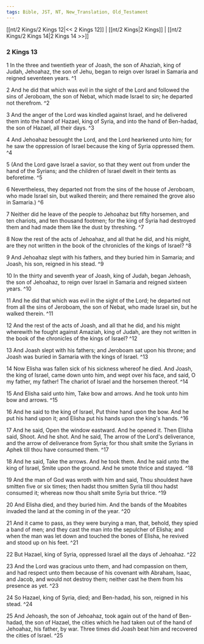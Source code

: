 ```yaml
---
tags: Bible, JST, NT, New_Translation, Old_Testament
---
```


[[nt/2 Kings/2 Kings 12|<< 2 Kings 12]] | [[nt/2 Kings|2 Kings]] | [[nt/2 Kings/2 Kings 14|2 Kings 14 >>]]

### 2 Kings 13

1 In the three and twentieth year of Joash, the son of Ahaziah, king of Judah, Jehoahaz, the son of Jehu, began to reign over Israel in Samaria and reigned seventeen years.  ^1

2 And he did that which was evil in the sight of the Lord and followed the sins of Jeroboam, the son of Nebat, which made Israel to sin; he departed not therefrom.  ^2

3 And the anger of the Lord was kindled against Israel, and he delivered them into the hand of Hazael, king of Syria, and into the hand of Ben-hadad, the son of Hazael, all their days.  ^3

4 And Jehoahaz besought the Lord, and the Lord hearkened unto him; for he saw the oppression of Israel because the king of Syria oppressed them.  ^4

5 (And the Lord gave Israel a savior, so that they went out from under the hand of the Syrians; and the children of Israel dwelt in their tents as beforetime.  ^5

6 Nevertheless, they departed not from the sins of the house of Jeroboam, who made Israel sin, but walked therein; and there remained the grove also in Samaria.)  ^6

7 Neither did he leave of the people to Jehoahaz but fifty horsemen, and ten chariots, and ten thousand footmen; for the king of Syria had destroyed them and had made them like the dust by threshing.  ^7

8 Now the rest of the acts of Jehoahaz, and all that he did, and his might, are they not written in the book of the chronicles of the kings of Israel?  ^8

9 And Jehoahaz slept with his fathers, and they buried him in Samaria; and Joash, his son, reigned in his stead.  ^9

10 In the thirty and seventh year of Joash, king of Judah, began Jehoash, the son of Jehoahaz, to reign over Israel in Samaria and reigned sixteen years.  ^10

11 And he did that which was evil in the sight of the Lord; he departed not from all the sins of Jeroboam, the son of Nebat, who made Israel sin, but he walked therein.  ^11

12 And the rest of the acts of Joash, and all that he did, and his might wherewith he fought against Amaziah, king of Judah, are they not written in the book of the chronicles of the kings of Israel?  ^12

13 And Joash slept with his fathers; and Jeroboam sat upon his throne; and Joash was buried in Samaria with the kings of Israel.  ^13

14 Now Elisha was fallen sick of his sickness whereof he died. And Joash, the king of Israel, came down unto him, and wept over his face, and said, O my father, my father! The chariot of Israel and the horsemen thereof.  ^14

15 And Elisha said unto him, Take bow and arrows. And he took unto him bow and arrows.  ^15

16 And he said to the king of Israel, Put thine hand upon the bow. And he put his hand upon it; and Elisha put his hands upon the king\'s hands.  ^16

17 And he said, Open the window eastward. And he opened it. Then Elisha said, Shoot. And he shot. And he said, The arrow of the Lord\'s deliverance, and the arrow of deliverance from Syria; for thou shalt smite the Syrians in Aphek till thou have consumed them.  ^17

18 And he said, Take the arrows. And he took them. And he said unto the king of Israel, Smite upon the ground. And he smote thrice and stayed.  ^18

19 And the man of God was wroth with him and said, Thou shouldest have smitten five or six times; then hadst thou smitten Syria till thou hadst consumed it; whereas now thou shalt smite Syria but thrice.  ^19

20 And Elisha died, and they buried him. And the bands of the Moabites invaded the land at the coming in of the year.  ^20

21 And it came to pass, as they were burying a man, that, behold, they spied a band of men; and they cast the man into the sepulcher of Elisha; and when the man was let down and touched the bones of Elisha, he revived and stood up on his feet.  ^21

22 But Hazael, king of Syria, oppressed Israel all the days of Jehoahaz.  ^22

23 And the Lord was gracious unto them, and had compassion on them, and had respect unto them because of his covenant with Abraham, Isaac, and Jacob, and would not destroy them; neither cast he them from his presence as yet.  ^23

24 So Hazael, king of Syria, died; and Ben-hadad, his son, reigned in his stead.  ^24

25 And Jehoash, the son of Jehoahaz, took again out of the hand of Ben-hadad, the son of Hazael, the cities which he had taken out of the hand of Jehoahaz, his father, by war. Three times did Joash beat him and recovered the cities of Israel.  ^25

 
